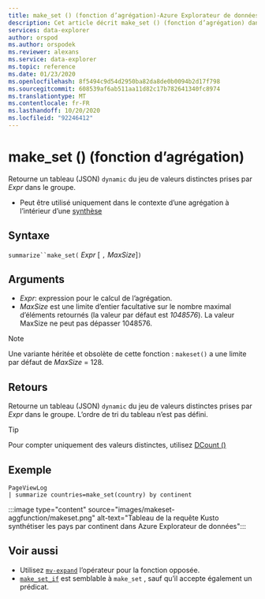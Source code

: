 ```yaml
---
title: make_set () (fonction d’agrégation)-Azure Explorateur de données | Microsoft Docs
description: Cet article décrit make_set () (fonction d’agrégation) dans Azure Explorateur de données.
services: data-explorer
author: orspod
ms.author: orspodek
ms.reviewer: alexans
ms.service: data-explorer
ms.topic: reference
ms.date: 01/23/2020
ms.openlocfilehash: 8f5494c9d54d2950ba82da8de0b0094b2d17f798
ms.sourcegitcommit: 608539af6ab511aa11d82c17b782641340fc8974
ms.translationtype: MT
ms.contentlocale: fr-FR
ms.lasthandoff: 10/20/2020
ms.locfileid: "92246412"
---
```

# <a name="make_set-aggregation-function"></a>make_set () (fonction d’agrégation)

Retourne un tableau (JSON) `dynamic` du jeu de valeurs distinctes prises par *Expr* dans le groupe.

* Peut être utilisé uniquement dans le contexte d’une agrégation à l’intérieur d’une [synthèse](summarizeoperator.md)

## <a name="syntax"></a>Syntaxe

`summarize``make_set(` *Expr* [ `,` *MaxSize*]`)`

## <a name="arguments"></a>Arguments

* *Expr*: expression pour le calcul de l’agrégation.
* *MaxSize* est une limite d’entier facultative sur le nombre maximal d’éléments retournés (la valeur par défaut est *1048576*). La valeur MaxSize ne peut pas dépasser 1048576.

> [!NOTE]
> Une variante héritée et obsolète de cette fonction : `makeset()` a une limite par défaut de *MaxSize* = 128.

## <a name="returns"></a>Retours

Retourne un tableau (JSON) `dynamic` du jeu de valeurs distinctes prises par *Expr* dans le groupe.
L’ordre de tri du tableau n’est pas défini.

> [!TIP]
> Pour compter uniquement des valeurs distinctes, utilisez [DCount ()](dcount-aggfunction.md)

## <a name="example"></a>Exemple

```kusto
PageViewLog 
| summarize countries=make_set(country) by continent
```

:::image type="content" source="images/makeset-aggfunction/makeset.png" alt-text="Tableau de la requête Kusto synthétiser les pays par continent dans Azure Explorateur de données":::

## <a name="see-also"></a>Voir aussi

* Utilisez [`mv-expand`](./mvexpandoperator.md) l’opérateur pour la fonction opposée.
* [`make_set_if`](./makesetif-aggfunction.md) est semblable à `make_set` , sauf qu’il accepte également un prédicat.
